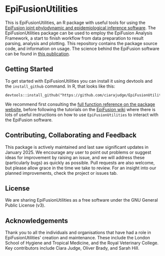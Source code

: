 # EpiFusionUtilities

<!--<img align="right" src="inst/extdata/EpiFusionUtilitiesLogo.png" width=170px>-->
This is EpiFusionUtilities, an R package with useful tools for using the [EpiFusion joint phylodynamic and epidemiological inference software](https://github.com/ciarajudge/EpiFusion). The EpiFusionUtilities package can be used to employ the EpiFusion Analysis Framework, a start to finish workflow from data preparation to result parsing, analysis and plotting. This repository contains the package source code, and information on usage. The science behind the EpiFusion software can be found in [this publication]("https://journals.plos.org/ploscompbiol/article?id=10.1371/journal.pcbi.1012528").


## Getting Started

To get started with EpiFusionUtilities you can install it using devtools and the `install_github` command. In R, that looks like this:

  ```
  devtools::install_github("https://github.com/ciarajudge/EpiFusionUtilities")
  ```

We recommend first consulting the [full function reference on the package website](https://ciarajudge.github.io/EpiFusionUtilities/reference/index.html), before following the tutorials on the [EpiFusion wiki](https://github.com/ciarajudge/EpiFusion/wiki) where there is lots of useful instructions on how to use `EpiFusionUtilities` to interact with the EpiFusion software.


## Contributing, Collaborating and Feedback

This package is actively maintained and last saw significant updates in January 2025. We encourage any user to point out problems or suggest ideas for improvement by raising an issue, and we will address these (particularly bugs) as quickly as possible. Pull requests are also welcome, but please allow grace in the time we take to review. For an insight into our planned improvements, check the project or issues tab.


## License

We are sharing EpiFusionUtilities as a free software under the GNU General Public License (v3).


## Acknowledgements
Thank you to all the individuals and organisations that have had a role in EpiFusionUtilities' creation and maintenance. These include the London School of Hygiene and Tropical Medicine, and the Royal Veterinary College. Key contributors include Ciara Judge, Oliver Brady, and Sarah Hill.

